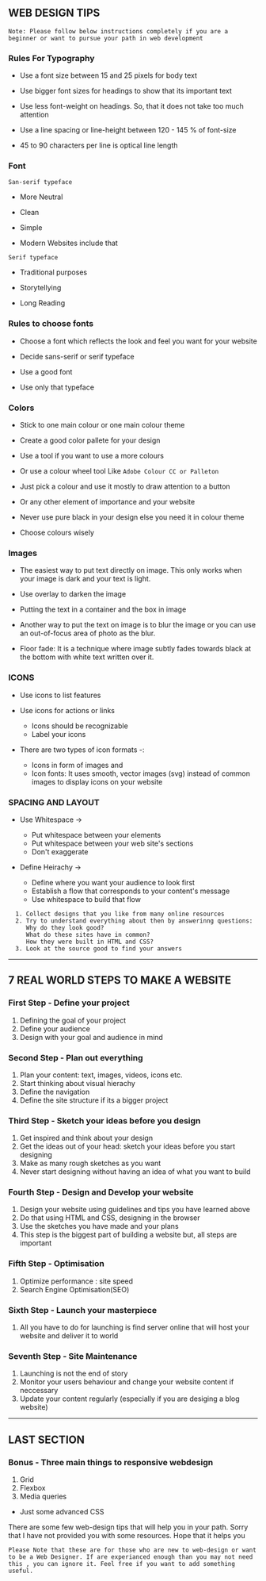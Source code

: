 ## WEB DESIGN TIPS

```
Note: Please follow below instructions completely if you are a beginner or want to pursue your path in web development
```

### Rules For Typography

- Use a font size between 15 and 25 pixels for body text

- Use bigger font sizes for headings to show that its important text

- Use less font-weight on headings. So, that it does not take too much attention

- Use a line spacing or line-height between 120 - 145 % of font-size

- 45 to 90 characters per line is optical line length

### Font

`San-serif typeface`

- More Neutral

- Clean

- Simple

- Modern Websites include that

`Serif typeface`

- Traditional purposes

- Storytellying

- Long Reading

### Rules to choose fonts

- Choose a font which reflects the look and feel you want for your website

- Decide sans-serif or serif typeface

- Use a good font

- Use only that typeface

### Colors

- Stick to one main colour or one main colour theme

- Create a good color pallete for your design

- Use a tool if you want to use a more colours

- Or use a colour wheel tool Like `Adobe Colour CC or Palleton`

- Just pick a colour and use it mostly to draw attention to a button

- Or any other element of importance and your website

- Never use pure black in your design else you need it in colour theme

- Choose colours wisely

### Images

- The easiest way to put text directly on image.
  This only works when your image is dark and your text is light.

- Use overlay to darken the image

- Putting the text in a container and the box in image

- Another way to put the text on image is to blur the image or you can use an out-of-focus area of photo as the blur.

- Floor fade: It is a technique where image subtly fades towards black at the bottom with white text written over it.

### ICONS

- Use icons to list features

- Use icons for actions or links

  - Icons should be recognizable
  - Label your icons

- There are two types of icon formats -:
  - Icons in form of images and
  - Icon fonts: It uses smooth, vector images (svg) instead of common images to display icons on your website

### SPACING AND LAYOUT

- Use Whitespace ->

  - Put whitespace between your elements
  - Put whitespace between your web site's sections
  - Don't exaggerate

- Define Heirachy ->
  - Define where you want your audience to look first
  - Establish a flow that corresponds to your content's message
  - Use whitespace to build that flow

```
  1. Collect designs that you like from many online resources
  2. Try to understand everything about then by answerinng questions:
     Why do they look good?
     What do these sites have in common?
     How they were built in HTML and CSS?
  3. Look at the source good to find your answers
```

---

## 7 REAL WORLD STEPS TO MAKE A WEBSITE

### First Step - Define your project

1. Defining the goal of your project
2. Define your audience
3. Design with your goal and audience in mind

### Second Step - Plan out everything

1. Plan your content: text, images, videos, icons etc.
2. Start thinking about visual hierachy
3. Define the navigation
4. Define the site structure if its a bigger project

### Third Step - Sketch your ideas before you design

1. Get inspired and think about your design
2. Get the ideas out of your head: sketch your ideas before you start designing
3. Make as many rough sketches as you want
4. Never start designing without having an idea of what you want to build

### Fourth Step - Design and Develop your website

1. Design your website using guidelines and tips you have learned above
2. Do that using HTML and CSS, designing in the browser
3. Use the sketches you have made and your plans
4. This step is the biggest part of building a website but, all steps are important

### Fifth Step - Optimisation

1. Optimize performance : site speed
2. Search Engine Optimisation(SEO)

### Sixth Step - Launch your masterpiece

1. All you have to do for launching is find server online that will host your website and deliver it to world

### Seventh Step - Site Maintenance

1. Launching is not the end of story
2. Monitor your users behaviour and change your website content if neccessary
3. Update your content regularly (especially if you are desiging a blog website)

---

## LAST SECTION

### Bonus - Three main things to responsive webdesign

1. Grid
2. Flexbox
3. Media queries

- Just some advanced CSS

There are some few web-design tips that will help you in your path.
Sorry that I have not provided you with some resources.
Hope that it helps you

```
Please Note that these are for those who are new to web-design or want to be a Web Designer. If are experianced enough than you may not need this , you can ignore it. Feel free if you want to add something useful.
```
